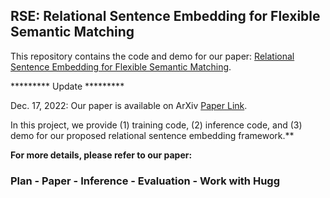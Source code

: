 ## RSE: Relational Sentence Embedding for Flexible Semantic Matching

This repository contains the code and demo for our paper: [Relational Sentence Embedding for Flexible Semantic Matching](https://arxiv.org/abs/2212.08802).

********* Update *********

Dec. 17, 2022: Our paper is available on ArXiv [Paper Link](https://arxiv.org/abs/2212.08802).


In this project, we provide 
(1) training code, (2) inference code, and (3) demo for our proposed relational sentence embedding framework.**

**For more details, please refer to our paper:**


### Plan - Paper - Inference - Evaluation - Work with Hugg
